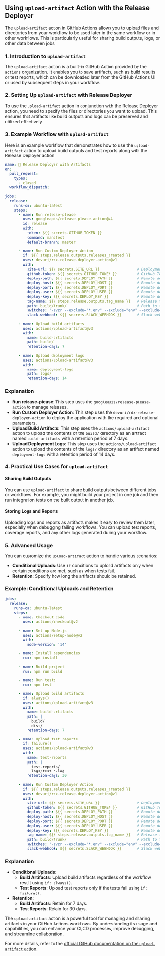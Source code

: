 ## Using `upload-artifact` Action with the Release Deployer

The `upload-artifact` action in GitHub Actions allows you to upload files and directories from your workflow to be used later in the same workflow or in other workflows. This is particularly useful for sharing build outputs, logs, or other data between jobs.

### 1. Introduction to `upload-artifact`

The `upload-artifact` action is a built-in GitHub Action provided by the `actions` organization. It enables you to save artifacts, such as build results or test reports, which can be downloaded later from the GitHub Actions UI or used by subsequent steps in your workflow.

### 2. Setting Up `upload-artifact` with Release Deployer

To use the `upload-artifact` action in conjunction with the Release Deployer action, you need to specify the files or directories you want to upload. This ensures that artifacts like build outputs and logs can be preserved and utilized effectively.

### 3. Example Workflow with `upload-artifact`

Here is an example workflow that demonstrates how to use the `upload-artifact` action to upload build outputs and test reports along with the Release Deployer action:

```yaml
name: 🚀 Release Deployer with Artifacts
on:
  pull_request:
    types:
      - closed
  workflow_dispatch:

jobs:
  release:
    runs-on: ubuntu-latest
    steps:
      - name: Run release-please
        uses: googleapis/release-please-action@v4
        id: release
        with:
          token: ${{ secrets.GITHUB_TOKEN }}
          command: manifest
          default-branch: master

      - name: Run Custom Deployer Action
        if: ${{ steps.release.outputs.releases_created }}
        uses: devuri/rdx-release-deployer-action@v1
        with:
          site-url: ${{ secrets.SITE_URL }}                 # Deployment site URL
          github-token: ${{ secrets.GITHUB_TOKEN }}         # GitHub Token
          deploy-path: ${{ secrets.DEPLOY_PATH }}           # Remote deploy path
          deploy-host: ${{ secrets.DEPLOY_HOST }}           # Remote deploy host
          deploy-port: ${{ secrets.DEPLOY_PORT }}           # Remote deploy port
          deploy-user: ${{ secrets.DEPLOY_USER }}           # Remote deploy user
          deploy-key: ${{ secrets.DEPLOY_KEY }}             # Remote deploy key
          tag-name: ${{ steps.release.outputs.tag_name }}   # Release tag name
          path: build/trunk/                                # Path to the build directory on the GitHub runner (default: build/trunk/)
          switches: '-avzr --exclude="*.env" --exclude="env" --exclude=".github" --exclude=".git" --exclude=".gitignore" --exclude=".user.ini"' # Rsync switches for deployment (default)
          slack-webhook: ${{ secrets.SLACK_WEBHOOK }}       # Slack webhook URL for notifications

      - name: Upload build artifacts
        uses: actions/upload-artifact@v3
        with:
          name: build-artifacts
          path: build/
          retention-days: 7

      - name: Upload deployment logs
        uses: actions/upload-artifact@v3
        with:
          name: deployment-logs
          path: logs/
          retention-days: 14
```

### Explanation

- **Run release-please**: This step uses the `googleapis/release-please-action` to manage releases.
- **Run Custom Deployer Action**: This step uses the `devuri/rdx-release-deployer-action` to deploy the application with the required and optional parameters.
- **Upload Build Artifacts**: This step uses the `actions/upload-artifact` action to upload the contents of the `build/` directory as an artifact named `build-artifacts` with a retention period of 7 days.
- **Upload Deployment Logs**: This step uses the `actions/upload-artifact` action to upload the contents of the `logs/` directory as an artifact named `deployment-logs` with a retention period of 14 days.

### 4. Practical Use Cases for `upload-artifact`

#### Sharing Build Outputs

You can use `upload-artifact` to share build outputs between different jobs or workflows. For example, you might build your project in one job and then run integration tests on the built output in another job.

#### Storing Logs and Reports

Uploading logs and reports as artifacts makes it easy to review them later, especially when debugging failing workflows. You can upload test reports, coverage reports, and any other logs generated during your workflow.

### 5. Advanced Usage

You can customize the `upload-artifact` action to handle various scenarios:

- **Conditional Uploads**: Use `if` conditions to upload artifacts only when certain conditions are met, such as when tests fail.
- **Retention**: Specify how long the artifacts should be retained.

### Example: Conditional Uploads and Retention

```yaml
jobs:
  release:
    runs-on: ubuntu-latest
    steps:
      - name: Checkout code
        uses: actions/checkout@v2

      - name: Set up Node.js
        uses: actions/setup-node@v2
        with:
          node-version: '14'

      - name: Install dependencies
        run: npm install

      - name: Build project
        run: npm run build

      - name: Run tests
        run: npm test

      - name: Upload build artifacts
        if: always()
        uses: actions/upload-artifact@v3
        with:
          name: build-artifacts
          path: |
            build/
            dist/
          retention-days: 7

      - name: Upload test reports
        if: failure()
        uses: actions/upload-artifact@v3
        with:
          name: test-reports
          path: |
            test-reports/
            logs/test-*.log
          retention-days: 30

      - name: Run Custom Deployer Action
        if: ${{ steps.release.outputs.releases_created }}
        uses: devuri/rdx-release-deployer-action@v1
        with:
          site-url: ${{ secrets.SITE_URL }}                 # Deployment site URL
          github-token: ${{ secrets.GITHUB_TOKEN }}         # GitHub Token
          deploy-path: ${{ secrets.DEPLOY_PATH }}           # Remote deploy path
          deploy-host: ${{ secrets.DEPLOY_HOST }}           # Remote deploy host
          deploy-port: ${{ secrets.DEPLOY_PORT }}           # Remote deploy port
          deploy-user: ${{ secrets.DEPLOY_USER }}           # Remote deploy user
          deploy-key: ${{ secrets.DEPLOY_KEY }}             # Remote deploy key
          tag-name: ${{ steps.release.outputs.tag_name }}   # Release tag name
          path: build/trunk/                                # Path to the build directory on the GitHub runner (default: build/trunk/)
          switches: '-avzr --exclude="*.env" --exclude="env" --exclude=".github" --exclude=".git" --exclude=".gitignore" --exclude=".user.ini"' # Rsync switches for deployment (default)
          slack-webhook: ${{ secrets.SLACK_WEBHOOK }}       # Slack webhook URL for notifications
```

### Explanation

- **Conditional Uploads**:
  - **Build Artifacts**: Upload build artifacts regardless of the workflow result using `if: always()`.
  - **Test Reports**: Upload test reports only if the tests fail using `if: failure()`.
- **Retention**:
  - **Build Artifacts**: Retain for 7 days.
  - **Test Reports**: Retain for 30 days.


The `upload-artifact` action is a powerful tool for managing and sharing artifacts in your GitHub Actions workflows. By understanding its usage and capabilities, you can enhance your CI/CD processes, improve debugging, and streamline collaboration.

For more details, refer to the [official GitHub documentation on the `upload-artifact` action](https://github.com/actions/upload-artifact).
